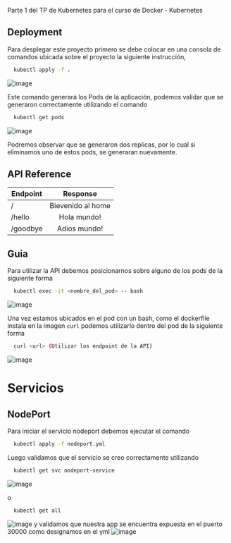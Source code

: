 Parte 1 del TP de Kubernetes para el curso de Docker - Kubernetes

## Deployment

Para desplegar este proyecto primero se debe colocar en una consola de comandos ubicada sobre el proyecto la siguiente instrucción, 
```bash
  kubectl apply -f .
```
![image](https://github.com/f4cuL/utn-curso-kubernetes/assets/56969887/2bbd31b2-45a6-45cf-b096-0f179b1e3369)

Este comando generará los Pods de la aplicación, podemos validar que se generaron correctamente utilizando el comando 
```bash
  kubectl get pods
```
![image](https://github.com/f4cuL/utn-curso-kubernetes/assets/56969887/9e5a9ee6-b189-4762-ba6c-0dd38346069f)

Podremos observar que se generaron dos replicas, por lo cual si eliminamos uno de estos pods, se generaran nuevamente.

## API Reference

| Endpoint |      Response     |
|----------|:-----------------:|
| /        | Bievenido al home |
| /hello   | Hola mundo!       |
| /goodbye | Adios mundo!      |


## Guia

Para utilizar la API debemos posicionarnos sobre alguno de los pods de la siguiente forma

```bash
  kubectl exec -it <nombre_del_pod> -- bash
```

![image](https://github.com/f4cuL/utn-curso-kubernetes/assets/56969887/2051c9e3-d569-4e56-894e-773c6ed81f0d)

Una vez estamos ubicados en el pod con un bash, como el dockerfile instala en la imagen `curl` podemos utilizarlo dentro del pod de la siguiente forma

```bash
  curl <url> (Utilizar los endpoint de la API)
```
![image](https://github.com/f4cuL/utn-curso-kubernetes/assets/56969887/7966830a-7e7a-4ccb-ba76-aa1ef537f7d9)

# Servicios
## NodePort

Para iniciar el servicio nodeport debemos ejecutar el comando
```bash
  kubectl apply -f nodeport.yml
```
 
Luego validamos que el servicio se creo correctamente utilizando 
```bash
  kubectl get svc nodeport-service
```
![image](https://github.com/f4cuL/utn-curso-kubernetes/assets/56969887/8b8aff6c-3d8d-441f-ade9-9bb6af374da6)

o
```bash
  kubectl get all
```
![image](https://github.com/f4cuL/utn-curso-kubernetes/assets/56969887/d4575c06-141a-419e-bf59-87c12e2e10ce)
y validamos que nuestra app se encuentra expuesta en el puerto 30000 como designamos en el yml
![image](https://github.com/f4cuL/utn-curso-kubernetes/assets/56969887/87509258-17d4-4578-9bf9-43f8eb6b0edd)





